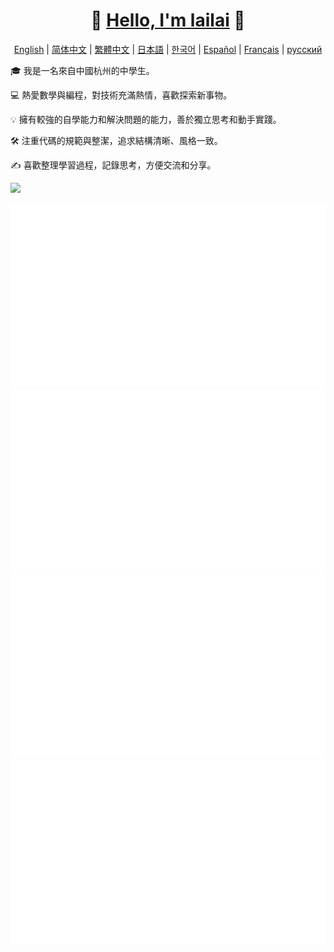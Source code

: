 <div align="center">
  <h1>🎉 <a href="https://lailai.one">Hello, I'm lailai</a> 🥳</h1>
  <p><a href="README.md">English</a> | <a href="README.zh-Hans.md">简体中文</a> | <a href="README.zh-Hant.md">繁體中文</a> | <a href="README.ja.md">日本語</a> | <a href="README.ko.md">한국어</a> | <a href="README.es.md">Español</a> | <a href="README.fr.md">Français</a> | <a href="README.ru.md">русский</a></p>
</div>

🎓 我是一名來自中國杭州的中學生。

💻 熱愛數學與編程，對技術充滿熱情，喜歡探索新事物。

💡 擁有較強的自學能力和解決問題的能力，善於獨立思考和動手實踐。

🛠️ 注重代碼的規範與整潔，追求結構清晰、風格一致。

✍️ 喜歡整理學習過程，記錄思考，方便交流和分享。

![](https://skillicons.dev/icons?i=c,cpp,py,java,md,latex,html,css,js,ts,react,tailwind,qt,cmake,npm,git,github,vscode,visualstudio,linux,windows,docker,cloudflare,wordpress&perline=12)

![](https://raw.githubusercontent.com/lailai0916/github-stats/master/generated/overview.svg#gh-dark-mode-only)![](https://raw.githubusercontent.com/lailai0916/github-stats/master/generated/overview.svg#gh-light-mode-only)
![](https://raw.githubusercontent.com/lailai0916/github-stats/master/generated/languages.svg#gh-dark-mode-only)![](https://raw.githubusercontent.com/lailai0916/github-stats/master/generated/languages.svg#gh-light-mode-only)

